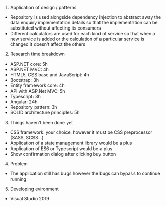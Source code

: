 1. Application of design / patterns
- Repository is used alongside dependency injection to abstract away the data enquiry implementation details so that the implementation can be substituted without affecting its consumers
- Different calculators are used for each kind of service so that when a new service is added or the calculation of a particular service is changed it doesn't affect the others

2. Research time breakdown
- ASP.NET core: 5h
- ASP.NET MVC: 4h
- HTML5, CSS base and JavaScript: 4h
- Bootstrap: 3h
- Entity framework core: 4h
- API with ASP.Net MVC: 5h
- Typescript: 3h
- Angular: 24h
- Repository pattern: 3h
- SOLID architecture principles: 5h


3. Things haven't been done yet
- CSS framework: your choice, however it must be CSS preprocessor (SASS, SCSS…)
- Application of a state management library would be a plus
- Application of ES6 or Typescript would be a plus 
- Show confirmation dialog after clicking buy button

4. Problem
- The application still has bugs however the bugs can bypass to continue running

5. Developing evironment
- Visual Studio 2019
